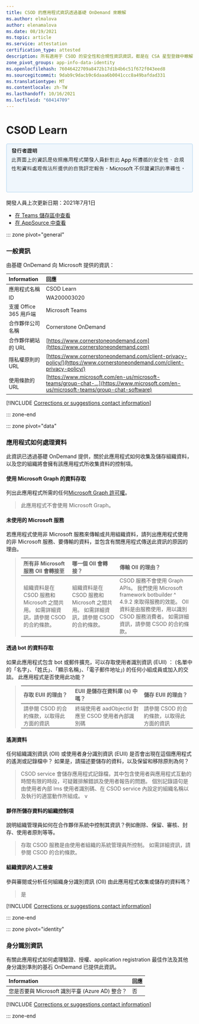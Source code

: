 ```yaml
---
title: CSOD 的應用程式資訊透過基礎 OnDemand 來瞭解
ms.author: elmalova
author: elenamalova
ms.date: 08/19/2021
ms.topic: article
ms.service: attestation
certification_type: attested
description: 所有適用于 CSOD 的安全性和合規性資訊資訊，都是在 CSA 星型登錄中瞭解，其資料處理原則、其 Microsoft Cloud App Security 應用程式目錄資訊，以及安全性/符合性資訊。
zone_pivot_groups: app-info-data-identity
ms.openlocfilehash: 76046422709a8472b17d1b4b6c51f672f043eed8
ms.sourcegitcommit: 9dab9c9dacb9c6daaa6b0041ccc8a49bafdad331
ms.translationtype: MT
ms.contentlocale: zh-TW
ms.lasthandoff: 10/16/2021
ms.locfileid: "60414709"
---
```

# <a name="csod-learn"></a>CSOD Learn

<p></p>
<img alt="Publisher Attestation: The information on this page is based on a self-assessment report provided by the app developer on the security, compliance, and data handling practices followed by this app. Microsoft makes no guarantees regarding the accuracy of the information." src="../media/attested.png" width="650" />
<p>開發人員上次更新日期：2021年7月1日</p>

* <a href="https://teams.microsoft.com/l/app/81726ee9-4d27-47ad-8b22-08147c6f8613" target="_blank">在 Teams 儲存區中查看</a>
* <a href="https://appsource.microsoft.com/product/office/WA200003020" target="_blank">在 AppSource 中查看</a>

::: zone pivot="general"

### <a name="general-information"></a>一般資訊

由基礎 OnDemand 向 Microsoft 提供的資訊：

| **Information** | **回應** |
|:----------------|:-------------|
| 應用程式名稱 | CSOD Learn |
| ID | WA200003020 |
| 支援 Office 365 用戶端 | Microsoft Teams |
| 合作夥伴公司名稱 | Cornerstone OnDemand |
| 合作夥伴網站的 URL | [https://www.cornerstoneondemand.com](https://www.cornerstoneondemand.com) |
| 隱私權原則的 URL | [https://www.cornerstoneondemand.com/client-privacy-policy/](https://www.cornerstoneondemand.com/client-privacy-policy/) |
| 使用條款的 URL | [https://www.microsoft.com/en-us/microsoft-teams/group-chat-...](https://www.microsoft.com/en-us/microsoft-teams/group-chat-software) |

 [!INCLUDE [Corrections or suggestions contact information](../includes/corrections-or-suggestions.md)]

::: zone-end

::: zone pivot="data"

### <a name="how-the-app-handles-data"></a>應用程式如何處理資料

此資訊已透過基礎 OnDemand 提供，關於此應用程式如何收集及儲存組織資料，以及您的組織將會擁有該應用程式所收集資料的控制項。

#### <a name="data-access-using-microsoft-graph"></a>使用 Microsoft Graph 的資料存取

列出此應用程式所需的任何[Microsoft Graph 許可權](https://docs.microsoft.com/graph/permissions-reference)。

>此應用程式不會使用 Microsoft Graph。


#### <a name="non-microsoft-services-used"></a>未使用的 Microsoft 服務

若應用程式使用非 Microsoft 服務來傳輸或共用組織資料，請列出應用程式使用的非 Microsoft 服務、要傳輸的資料，並包含有關應用程式傳送此資訊的原因的理由。

>| **所有非 Microsoft 服務 OII 會轉接至** |  **哪一個 OII 會轉接？** | **傳輸 OII 的理由？** |
>|:-----------------------------------------------------|:------------------------------|:----------------------------------------|
>| 組織資料是在 CSOD 服務和 Microsoft 之間共用。 如需詳細資訊，請參閱 CSOD 的合約條款。 | 組織資料是在 CSOD 服務和 Microsoft 之間共用。 如需詳細資訊，請參閱 CSOD 的合約條款。 | CSOD 服務不會使用 Graph APIs。 我們使用 Microsoft framework botbuilder ^ 4.9.2 來取得服務的效能。 OII 資料是由服務使用，用以識別 CSOD 服務消費者。 如需詳細資訊，請參閱 CSOD 的合約條款。 |

#### <a name="data-access-via-bots"></a>透過 bot 的資料存取

如果此應用程式包含 bot 或郵件擴充，可以存取使用者識別資訊 (EUII) ： (名單中的「名字」、「姓氏」、「顯示名稱」、「電子郵件地址」) 的任何小組成員或加入的交談。 此應用程式是否使用此功能？

>| **存取 EUII 的理由？**  | **EUII 是儲存在資料庫 (s) 中嗎？** | **儲存 EUII 的理由？** |
>|:---------------------------------------|:-----------------------------------|:------------------------------------|
>| 請參閱 CSOD 的合約條款，以取得此方面的資訊 | 終端使用者 aadObjectId 對應至 CSOD 使用者內部識別碼 | 請參閱 CSOD 的合約條款，以取得此方面的資訊 |


#### <a name="telemetry-data"></a>遙測資料

任何組織識別資訊 (OII) 或使用者身分識別資訊 (EUII) 是否會出現在這個應用程式的遙測或記錄檔中？ 如果是，請描述要儲存的資料，以及保留和移除原則為何？

>CSOD service 會儲存應用程式記錄檔，其中包含使用者與應用程式互動的時間有限的時段，可疑難排解錯誤及使用者報告的問題。 個別記錄語句是由使用者內部 lms 使用者識別碼、在 CSOD service 內設定的組織名稱以及執行的適當動作所組成。 v

#### <a name="organizational-controls-for-data-stored-by-partner"></a>夥伴所儲存資料的組織控制項

說明組織管理員如何在合作夥伴系統中控制其資訊？例如刪除、保留、審核、封存、使用者原則等等。

>存取 CSOD 服務是由使用者組織的系統管理員所控制。 如需詳細資訊，請參閱 CSOD 的合約條款。

#### <a name="human-review-of-organizational-information"></a>組織資訊的人工檢查

參與審閱或分析任何組織身分識別資訊 (OII) 由此應用程式收集或儲存的資料嗎？

>是

[!INCLUDE [Corrections or suggestions contact information](../includes/corrections-or-suggestions.md)]

::: zone-end


::: zone pivot="identity"

### <a name="identity-information"></a>身分識別資訊

有關此應用程式如何處理驗證、授權、application registration 最佳作法及其他身分識別準則的基石 OnDemand 已提供此資訊。

| **Information** | **回應** |
|:----------------|:-------------|
| 您是否要與 Microsoft 識別平臺 (Azure AD) 整合？  | 否 |

[!INCLUDE [Corrections or suggestions contact information](../includes/corrections-or-suggestions.md)]

::: zone-end

